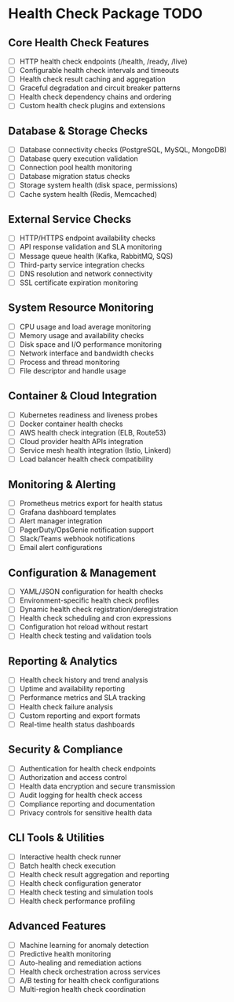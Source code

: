 # Health Check Package TODO

## Core Health Check Features
- [ ] HTTP health check endpoints (/health, /ready, /live)
- [ ] Configurable health check intervals and timeouts
- [ ] Health check result caching and aggregation
- [ ] Graceful degradation and circuit breaker patterns
- [ ] Health check dependency chains and ordering
- [ ] Custom health check plugins and extensions

## Database & Storage Checks
- [ ] Database connectivity checks (PostgreSQL, MySQL, MongoDB)
- [ ] Database query execution validation
- [ ] Connection pool health monitoring
- [ ] Database migration status checks
- [ ] Storage system health (disk space, permissions)
- [ ] Cache system health (Redis, Memcached)

## External Service Checks
- [ ] HTTP/HTTPS endpoint availability checks
- [ ] API response validation and SLA monitoring
- [ ] Message queue health (Kafka, RabbitMQ, SQS)
- [ ] Third-party service integration checks
- [ ] DNS resolution and network connectivity
- [ ] SSL certificate expiration monitoring

## System Resource Monitoring
- [ ] CPU usage and load average monitoring
- [ ] Memory usage and availability checks
- [ ] Disk space and I/O performance monitoring
- [ ] Network interface and bandwidth checks
- [ ] Process and thread monitoring
- [ ] File descriptor and handle usage

## Container & Cloud Integration
- [ ] Kubernetes readiness and liveness probes
- [ ] Docker container health checks
- [ ] AWS health check integration (ELB, Route53)
- [ ] Cloud provider health APIs integration
- [ ] Service mesh health integration (Istio, Linkerd)
- [ ] Load balancer health check compatibility

## Monitoring & Alerting
- [ ] Prometheus metrics export for health status
- [ ] Grafana dashboard templates
- [ ] Alert manager integration
- [ ] PagerDuty/OpsGenie notification support
- [ ] Slack/Teams webhook notifications
- [ ] Email alert configurations

## Configuration & Management
- [ ] YAML/JSON configuration for health checks
- [ ] Environment-specific health check profiles
- [ ] Dynamic health check registration/deregistration
- [ ] Health check scheduling and cron expressions
- [ ] Configuration hot reload without restart
- [ ] Health check testing and validation tools

## Reporting & Analytics
- [ ] Health check history and trend analysis
- [ ] Uptime and availability reporting
- [ ] Performance metrics and SLA tracking
- [ ] Health check failure analysis
- [ ] Custom reporting and export formats
- [ ] Real-time health status dashboards

## Security & Compliance
- [ ] Authentication for health check endpoints
- [ ] Authorization and access control
- [ ] Health data encryption and secure transmission
- [ ] Audit logging for health check access
- [ ] Compliance reporting and documentation
- [ ] Privacy controls for sensitive health data

## CLI Tools & Utilities
- [ ] Interactive health check runner
- [ ] Batch health check execution
- [ ] Health check result aggregation and reporting
- [ ] Health check configuration generator
- [ ] Health check testing and simulation tools
- [ ] Health check performance profiling

## Advanced Features
- [ ] Machine learning for anomaly detection
- [ ] Predictive health monitoring
- [ ] Auto-healing and remediation actions
- [ ] Health check orchestration across services
- [ ] A/B testing for health check configurations
- [ ] Multi-region health check coordination